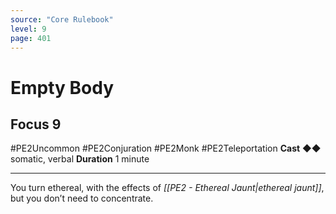 ```yaml
---
source: "Core Rulebook"
level: 9
page: 401
---
```


# Empty Body
## Focus 9
#PE2Uncommon #PE2Conjuration #PE2Monk #PE2Teleportation 
**Cast** ◆◆ somatic, verbal
**Duration** 1 minute

-----
You turn ethereal, with the effects of *[[PE2 - Ethereal Jaunt|ethereal jaunt]]*, but you don’t need to concentrate.